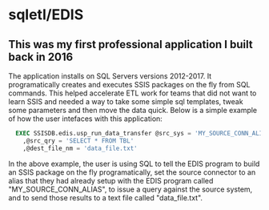 # sqletl/EDIS
## This was my first professional application I built back in 2016

The application installs on SQL Servers versions 2012-2017. It programatically creates and executes SSIS packages on the fly from SQL commands. This helped accelerate ETL work for teams that did not want to learn SSIS and needed a way to take some simple sql templates, tweak some parameters and then move the data quick. Below is a simple example of how the user intefaces with this application:

```sql
  EXEC SSISDB.edis.usp_run_data_transfer @src_sys = 'MY_SOURCE_CONN_ALIAS', @des_sys = 'FLATFILE'
    ,@src_qry = 'SELECT * FROM TBL'
    ,@dest_file_nm = 'data_file.txt'
```

In the above example, the user is using SQL to tell the EDIS program to build an SSIS package on the fly programatically, set the source connector to an alias that they had already setup with the EDIS program called "MY_SOURCE_CONN_ALIAS", to issue a query against the source system, and to send those results to a text file called "data_file.txt".
